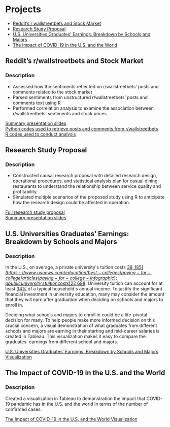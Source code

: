 # Projects

  - [Reddit’s r wallstreetbets and Stock Market](#reddits-r-wallstreetbets-and-stock-market)
  - [Research Study Proposal](#research-study-proposal)  
  - [U.S. Universities Graduates’ Earnings: Breakdown by Schools and Majors](https://github.com/Tsz-Man-Derek-Chow/Tsz-Man-Derek-Chow/tree/main/projects#us-universities-graduates-earnings-breakdown-by-schools-and-majors)
  - [The Impact of COVID-19 in the U.S. and the World](https://github.com/Tsz-Man-Derek-Chow/Tsz-Man-Derek-Chow/tree/main/projects#the-impact-of-covid-19-in-the-us-and-the-world)

## Reddit’s r/wallstreetbets and Stock Market

### Description
- Assessed how the sentiments reflected on r/wallstreetbets’ posts and comments related to the stock market  
- Parsed sentiments from unstructured r/wallstreetbets’ posts and comments text using R
- Performed correlation analysis to examine the association between r/wallstreetbets’ sentiments and stock prices

[Summary presentation slides](https://github.com/Tsz-Man-Derek-Chow/Tsz-Man-Derek-Chow/blob/main/projects/Reddit%E2%80%99s%20r%20wallstreetbets%20and%20Stock%20Market/Reddit%E2%80%99s%20r%20wallstreetbets%20and%20Stock%20Market.pdf)  
[Python codes used to retrieve posts and comments from r/wallstreetbets](https://github.com/Tsz-Man-Derek-Chow/Tsz-Man-Derek-Chow/blob/main/projects/Reddit%E2%80%99s%20r%20wallstreetbets%20and%20Stock%20Market/Retrieve%20r%20wallstreetbets'%20Posts%20and%20Comments.ipynb)  
[R codes used to conduct analysis](https://github.com/Tsz-Man-Derek-Chow/Tsz-Man-Derek-Chow/blob/main/projects/Reddit%E2%80%99s%20r%20wallstreetbets%20and%20Stock%20Market/Reddit%E2%80%99s%20r%20wallstreetbets%20and%20Stock%20Market%20Analysis.R)

## Research Study Proposal

### Description
- Constructed causal research proposal with detailed research design, operational procedures, and statistical analysis plan for casual dining restaurants to understand the relationship between service quality and profitability.
- Simulated multiple scenarios of the proposed study using R to anticipate how the research design could be affected in operation.

[Full research study proposal](http://rpubs.com/DCHOW99/936327)  
[Summary presentation slides](https://github.com/Tsz-Man-Derek-Chow/Tsz-Man-Derek-Chow/blob/main/projects/Research%20Study%20Proposal/Research%20Study%20Proposal%20Summary%20Slides.pdf)  

## U.S. Universities Graduates’ Earnings: Breakdown by Schools and Majors  

### Description
In the U.S., on average, a private university's tuition costs [$38,185](https://www.usnews.com/education/best-colleges/paying-for-college/articles/paying-for-college-infographic); a public university's tuition costs [$22,698](https://www.usnews.com/education/best-colleges/paying-for-college/articles/paying-for-college-infographic). University tuition can account for at least [34%](https://www.census.gov/library/publications/2021/demo/p60-273.html) of a typical household's annual income. To justify the significant financial investment in university education, many may consider the amount that they will earn after graduation when deciding on schools and majors to enroll in.  

Deciding what schools and majors to enroll in could be a life-pivotal decision for many. To help people make more informed decision on this crucial concern, a visual demonstration of what graduates from different schools and majors are earning in their starting and mid-career salaries is created in Tableau. This visualization makes it easy to compare the graduates' earnings from different school and majors.

[U.S. Universities Graduates’ Earnings: Breakdown by Schools and Majors Visualization](https://public.tableau.com/views/SchoolsMajorsSalaryVisualization_16089392679970/SchoolsMajorsSalaryVisualization?:language=en-US&:toolbar=n&:display_count=n&:origin=viz_share_link)

## The Impact of COVID-19 in the U.S. and the World

### Description 
Created a visualization in Tableau to demonstration the impact that COVID-19 pandemic has in the U.S. and the world in terms of the number of confirmed cases.  

[The Impact of COVID-19 in the U.S. and the World Visualization](https://public.tableau.com/views/ImpactofCOVID-19_16089411318970/ImpactOfCOVID-19?:language=en-US&:toolbar=n&:display_count=n&:origin=viz_share_link)
